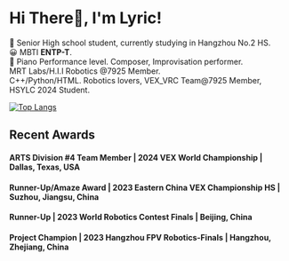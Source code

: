 # Hi There👋, I'm Lyric!

📕 Senior High school student, currently studying in Hangzhou No.2 HS.   
😀 MBTI **ENTP-T**.  
🎹 Piano Performance level. Composer, Improvisation performer.   
MRT Labs/H.I.I Robotics @7925 Member.  
C++/Python/HTML. Robotics lovers, VEX_VRC Team@7925 Member, HSYLC 2024 Student.  

[![Top Langs](https://github-readme-stats.vercel.app/api/top-langs/?username=ch-LyricEpic&hide=javascript,html,css&bg_color=1E1E2E&text_color=D9E0EE&icon_color=DDB6F2&title_color=C9CBFF)](https://github.com/anuraghazra/github-readme-stats)

## Recent Awards
#### ARTS Division #4 Team Member | 2024 VEX World Championship | Dallas, Texas, USA
#### Runner-Up/Amaze Award | 2023 Eastern China VEX Championship HS | Suzhou, Jiangsu, China
#### Runner-Up | 2023 World Robotics Contest Finals | Beijing, China
#### Project Champion | 2023 Hangzhou FPV Robotics-Finals | Hangzhou, Zhejiang, China
